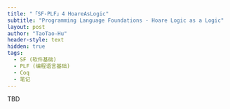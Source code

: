 ```yaml
---
title: "「SF-PLF」4 HoareAsLogic"
subtitle: "Programming Language Foundations - Hoare Logic as a Logic"
layout: post
author: "TaoTao-Hu"
header-style: text
hidden: true
tags:
  - SF (软件基础)
  - PLF (编程语言基础)
  - Coq
  - 笔记
---
```


TBD
